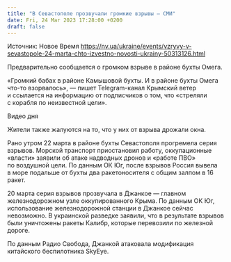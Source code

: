 ```yaml
---
title: "В Севастополе прозвучали громкие взрывы — СМИ"
date: Fri, 24 Mar 2023 17:28:00 +0200
draft: false
---
```

Источник: Новое Время https://nv.ua/ukraine/events/vzryvy-v-sevastopole-24-marta-chto-izvestno-novosti-ukrainy-50313126.html


Предварительно сообщается о громком взрыве в районе бухты Омега.

«Громкий бабах в районе Камышовой бухты. И в районе бухты Омега что-то взорвалось», — пишет Telegram-канал Крымский ветер и ссылается на информацию от подписчиков о том, что «стреляли с корабля по неизвестной цели».

  Видео дня   

Жители также жалуются на то, что у них от взрыва дрожали окна.

Рано утром 22 марта в районе бухты Севастополя прогремела серия взрывов. Морской транспорт приостановил работу, оккупационные «власти» заявили об атаке надводных дронов и «работе ПВО» по воздушной цели. По данным ОК Юг, после взрывов Россия вывела в море подальше от бухты два ракетоносителя с общим залпом в 16 ракет.

20 марта серия взрывов прозвучала в Джанкое — главном железнодорожном узле оккупированного Крыма. По данным ОК Юг, использование железнодорожной станции в Джанкое сейчас невозможно. В украинской разведке заявили, что в результате взрывов были уничтожены ракеты Калибр, которые перевозили по железной дороге.

По данным Радио Свобода, Джанкой атаковала модификация китайского беспилотника SkyEye.
